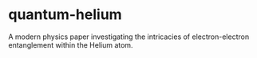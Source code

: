 # quantum-helium
A modern physics paper investigating the intricacies of electron-electron entanglement within the Helium atom.

